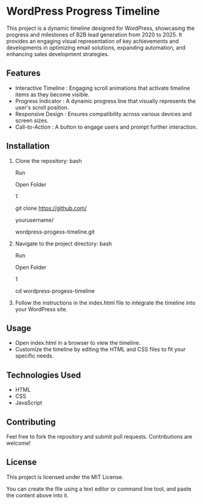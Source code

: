 # WordPress Progress Timeline
This project is a dynamic timeline designed for WordPress, showcasing the progress and milestones of B2B lead generation from 2020 to 2025. It provides an engaging visual representation of key achievements and developments in optimizing email solutions, expanding automation, and enhancing sales development strategies.

## Features
- Interactive Timeline : Engaging scroll animations that activate timeline items as they become visible.
- Progress Indicator : A dynamic progress line that visually represents the user's scroll position.
- Responsive Design : Ensures compatibility across various devices and screen sizes.
- Call-to-Action : A button to engage users and prompt further interaction.
## Installation
1. Clone the repository:
   bash
   
   Run
   
   Open Folder
   
   1
   
   git clone https://github.com/
   
   yourusername/
   
   wordpress-progess-timeline.git
2. Navigate to the project directory:
   bash
   
   Run
   
   Open Folder
   
   1
   
   cd wordpress-progess-timeline
3. Follow the instructions in the index.html file to integrate the timeline into your WordPress site.
## Usage
- Open index.html in a browser to view the timeline.
- Customize the timeline by editing the HTML and CSS files to fit your specific needs.
## Technologies Used
- HTML
- CSS
- JavaScript
## Contributing
Feel free to fork the repository and submit pull requests. Contributions are welcome!

## License
This project is licensed under the MIT License.

You can create the file using a text editor or command line tool, and paste the content above into it.
